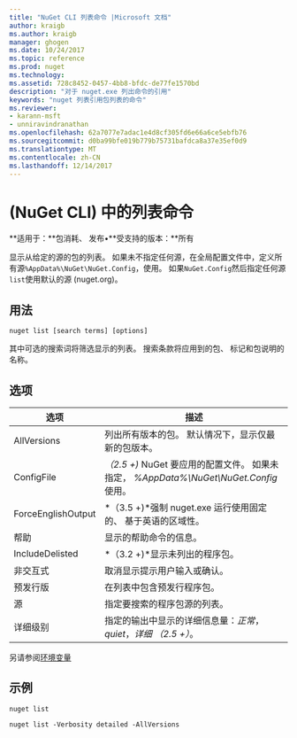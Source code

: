 ```yaml
---
title: "NuGet CLI 列表命令 |Microsoft 文档"
author: kraigb
ms.author: kraigb
manager: ghogen
ms.date: 10/24/2017
ms.topic: reference
ms.prod: nuget
ms.technology: 
ms.assetid: 728c8452-0457-4bb8-bfdc-de77fe1570bd
description: "对于 nuget.exe 列出命令的引用"
keywords: "nuget 列表引用包列表的命令"
ms.reviewer:
- karann-msft
- unniravindranathan
ms.openlocfilehash: 62a7077e7adac1e4d8cf305fd6e66a6ce5ebfb76
ms.sourcegitcommit: d0ba99bfe019b779b75731bafdca8a37e35ef0d9
ms.translationtype: MT
ms.contentlocale: zh-CN
ms.lasthandoff: 12/14/2017
---
```

# <a name="list-command-nuget-cli"></a>(NuGet CLI) 中的列表命令

**适用于：**包消耗、 发布&bullet;**受支持的版本：**所有

显示从给定的源的包的列表。 如果未不指定任何源，在全局配置文件中，定义所有源`%AppData%\NuGet\NuGet.Config`，使用。 如果`NuGet.Config`然后指定任何源`list`使用默认的源 (nuget.org)。

## <a name="usage"></a>用法

```
nuget list [search terms] [options]
```

其中可选的搜索词将筛选显示的列表。 搜索条款将应用到的包、 标记和包说明的名称。

## <a name="options"></a>选项
| 选项 | 描述 |
| --- | --- |
| AllVersions | 列出所有版本的包。 默认情况下，显示仅最新的包版本。 |
| ConfigFile | *（2.5 +)* NuGet 要应用的配置文件。 如果未指定， *%AppData%\NuGet\NuGet.Config*使用。 |
| ForceEnglishOutput | *（3.5 +)*强制 nuget.exe 运行使用固定的、 基于英语的区域性。 |
| 帮助 | 显示的帮助命令的信息。 |
| IncludeDelisted | *（3.2 +)*显示未列出的程序包。 |
| 非交互式 | 取消显示提示用户输入或确认。 |
| 预发行版 | 在列表中包含预发行程序包。 |
| 源 | 指定要搜索的程序包源的列表。 |
| 详细级别 | 指定的输出中显示的详细信息量：*正常*， *quiet*，*详细 （2.5 +）*。 |

另请参阅[环境变量](cli-ref-environment-variables.md)

## <a name="examples"></a>示例

```
nuget list

nuget list -Verbosity detailed -AllVersions
```
